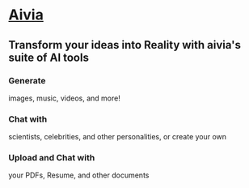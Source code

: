 # [Aivia](https://aivia.byharsh.com/)
## Transform your ideas into Reality with aivia's suite of AI tools

### Generate
images, music, videos, and more!

### Chat with
scientists, celebrities, and other personalities, or create your own

### Upload and Chat with
your PDFs, Resume, and other documents
